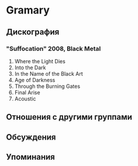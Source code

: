 # Gramary



## Дискография

### "Suffocation" 2008, Black Metal

1. Where the Light Dies
2. Into the Dark
3. In the Name of the Black Art
4. Age of Darkness
5. Through the Burning Gates
6. Final Arise
7. Acoustic


## Отношения с другими группами


## Обсуждения


## Упоминания


